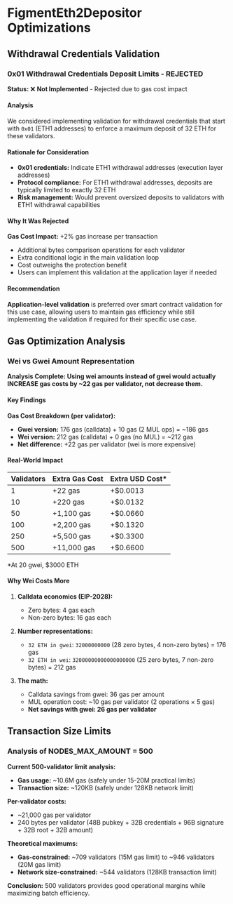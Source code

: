 # FigmentEth2Depositor Optimizations

## Withdrawal Credentials Validation

### 0x01 Withdrawal Credentials Deposit Limits - REJECTED

**Status:** ❌ **Not Implemented** - Rejected due to gas cost impact

#### Analysis

We considered implementing validation for withdrawal credentials that start with `0x01` (ETH1 addresses) to enforce a maximum deposit of 32 ETH for these validators.

#### Rationale for Consideration

- **0x01 credentials:** Indicate ETH1 withdrawal addresses (execution layer addresses)
- **Protocol compliance:** For ETH1 withdrawal addresses, deposits are typically limited to exactly 32 ETH
- **Risk management:** Would prevent oversized deposits to validators with ETH1 withdrawal capabilities

#### Why It Was Rejected

**Gas Cost Impact:** +2% gas increase per transaction

- Additional bytes comparison operations for each validator
- Extra conditional logic in the main validation loop
- Cost outweighs the protection benefit
- Users can implement this validation at the application layer if needed

#### Recommendation

**Application-level validation** is preferred over smart contract validation for this use case, allowing users to maintain gas efficiency while still implementing the validation if required for their specific use case.

## Gas Optimization Analysis

### Wei vs Gwei Amount Representation

**Analysis Complete: Using wei amounts instead of gwei would actually INCREASE gas costs by ~22 gas per validator, not decrease them.**

#### Key Findings

**Gas Cost Breakdown (per validator):**
- **Gwei version:** 176 gas (calldata) + 10 gas (2 MUL ops) = ~186 gas
- **Wei version:** 212 gas (calldata) + 0 gas (no MUL) = ~212 gas
- **Net difference:** +22 gas per validator (wei is more expensive)

#### Real-World Impact

| Validators | Extra Gas Cost | Extra USD Cost* |
|------------|---------------|----------------|
| 1          | +22 gas       | +$0.0013       |
| 10         | +220 gas      | +$0.0132       |
| 50         | +1,100 gas    | +$0.0660       |
| 100        | +2,200 gas    | +$0.1320       |
| 250        | +5,500 gas    | +$0.3300       |
| 500        | +11,000 gas   | +$0.6600       |

*At 20 gwei, $3000 ETH

#### Why Wei Costs More

1. **Calldata economics (EIP-2028):**
   - Zero bytes: 4 gas each
   - Non-zero bytes: 16 gas each

2. **Number representations:**
   - `32 ETH in gwei`: `32000000000` (28 zero bytes, 4 non-zero bytes) = 176 gas
   - `32 ETH in wei`: `32000000000000000000` (25 zero bytes, 7 non-zero bytes) = 212 gas

3. **The math:**
   - Calldata savings from gwei: 36 gas per amount
   - MUL operation cost: ~10 gas per validator (2 operations × 5 gas)
   - **Net savings with gwei: 26 gas per validator**

## Transaction Size Limits

### Analysis of NODES_MAX_AMOUNT = 500

**Current 500-validator limit analysis:**
- **Gas usage:** ~10.6M gas (safely under 15-20M practical limits)
- **Transaction size:** ~120KB (safely under 128KB network limit)

**Per-validator costs:**
- ~21,000 gas per validator
- 240 bytes per validator (48B pubkey + 32B credentials + 96B signature + 32B root + 32B amount)

**Theoretical maximums:**
- **Gas-constrained:** ~709 validators (15M gas limit) to ~946 validators (20M gas limit)
- **Network size-constrained:** ~544 validators (128KB transaction limit)

**Conclusion:** 500 validators provides good operational margins while maximizing batch efficiency.
